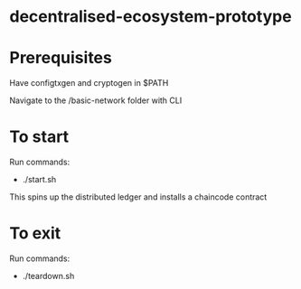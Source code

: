 # decentralised-ecosystem-prototype

<body>

<h1>Prerequisites</h1>
<p>Have configtxgen and cryptogen in $PATH</p>
<p>Navigate to the /basic-network folder with CLI</p>

<h1>To start</h1>
  <p>Run commands:</p>
    <ul>
        <li>./start.sh</li>
    </ul>
   <p>This spins up the distributed ledger and installs a chaincode contract</p>
<h1>To exit</h1>
  <p>Run commands:</p>
    <ul>
        <li>./teardown.sh</li>
    </ul>
</body>

